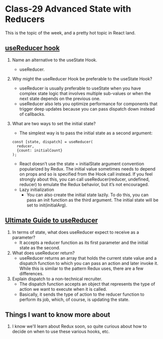 
# Class-29 Advanced State with Reducers

This is the topic of the week, and a pretty hot topic in React land.

## [useReducer hook](https://reactjs.org/docs/hooks-reference.html#usereducer)

1. Name an alternative to the useState Hook.
    * useReducer.
2. Why might the useReducer Hook be preferable to the useState Hook?
    * useReducer is usually preferable to useState when you have complex state logic that involves multiple sub-values or when the next state depends on the previous one.
    * useReducer also lets you optimize performance for components that trigger deep updates because you can pass dispatch down instead of callbacks.
3. What are two ways to set the initial state?
    * The simplest way is to pass the initial state as a second argument:

    ```
    const [state, dispatch] = useReducer(
      reducer,
      {count: initialCount}
    );
    ```

      * React doesn’t use the state = initialState argument convention popularized by Redux. The initial value sometimes needs to depend on props and so is specified from the Hook call instead. If you feel strongly about this, you can call useReducer(reducer, undefined, reducer) to emulate the Redux behavior, but it’s not encouraged.
    * Lazy initialization
      * You can also create the initial state lazily. To do this, you can pass an init function as the third argument. The initial state will be set to init(initialArg).

## [Ultimate Guide to useReducer](https://blog.logrocket.com/react-usereducer-hook-ultimate-guide/)

1. In terms of state, what does useReducer expect to receive as a parameter?
    * It accepts a reducer function as its first parameter and the initial state as the second.
2. What does useReducer return?
    * useReducer returns an array that holds the current state value and a dispatch function to which you can pass an action and later invoke it. While this is similar to the pattern Redux uses, there are a few differences.
3. Explain dispatch to a non-technical recruiter.
    * The dispatch function accepts an object that represents the type of action we want to execute when it is called. 
    * Basically, it sends the type of action to the reducer function to perform its job, which, of course, is updating the state.

## Things I want to know more about

1. I know we'll learn about Redux soon, so quite curious about how to decide on when to use these various hooks, etc.
